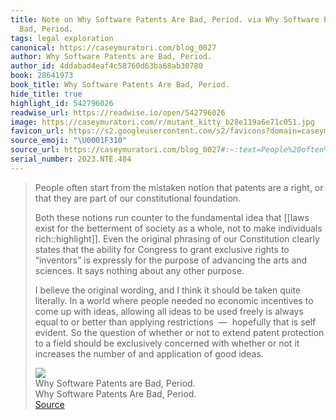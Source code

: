 ```yaml
---
title: Note on Why Software Patents Are Bad, Period. via Why Software Patents are
  Bad, Period.
tags: legal exploration
canonical: https://caseymuratori.com/blog_0027
author: Why Software Patents are Bad, Period.
author_id: 4ddabad4eaf4c58760d63ba68ab30780
book: 28641973
book_title: Why Software Patents Are Bad, Period.
hide_title: true
highlight_id: 542796026
readwise_url: https://readwise.io/open/542796026
image: https://caseymuratori.com/r/mutant_kitty_b28e119a6e71c051.jpg
favicon_url: https://s2.googleusercontent.com/s2/favicons?domain=caseymuratori.com
source_emoji: "\U0001F310"
source_url: https://caseymuratori.com/blog_0027#:~:text=People%20often%20start,of%20good%20ideas.
serial_number: 2023.NTE.484
---
```

> People often start from the mistaken notion that patents are a right, or that they are part of our constitutional foundation.
> 
> Both these notions run counter to the fundamental idea that [[laws exist for the betterment of society as a whole, not to make individuals rich::highlight]]. Even the original phrasing of our Constitution clearly states that the ability for Congress to grant exclusive rights to “inventors” is expressly for the purpose of advancing the arts and sciences. It says nothing about any other purpose.
> 
> I believe the original wording, and I think it should be taken quite literally. In a world where people needed no economic incentives to come up with ideas, allowing all ideas to be used freely is always equal to or better than applying restrictions  —  hopefully that is self evident. So the question of whether or not to extend patent protection to a field should be exclusively concerned with whether or not it increases the number of and application of good ideas.
> <div class="quoteback-footer"><div class="quoteback-avatar"><img class="mini-favicon" src="https://s2.googleusercontent.com/s2/favicons?domain=caseymuratori.com"></div><div class="quoteback-metadata"><div class="metadata-inner"><span style="display:none">FROM:</span><div aria-label="Why Software Patents are Bad, Period." class="quoteback-author"> Why Software Patents are Bad, Period.</div><div aria-label="Why Software Patents Are Bad, Period." class="quoteback-title"> Why Software Patents Are Bad, Period.</div></div></div><div class="quoteback-backlink"><a target="_blank" aria-label="go to the full text of this quotation" rel="noopener" href="https://caseymuratori.com/blog_0027#:~:text=People%20often%20start,of%20good%20ideas." class="quoteback-arrow"> Source</a></div></div>